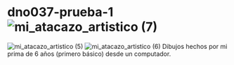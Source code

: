 # dno037-prueba-1![ mi_atacazo_artistico (7)](https://user-images.githubusercontent.com/101262395/160856156-3afdd9e8-ce29-4c88-8931-b99e3815325a.jpg)
![mi_atacazo_artistico (5)](https://user-images.githubusercontent.com/101262395/160856166-7b767f82-0607-4a53-a337-bd8d6bb47c29.jpg)
![mi_atacazo_artistico (6)](https://user-images.githubusercontent.com/101262395/160856168-4315f4e6-997c-4030-85fc-07c023a3c3b4.jpg)
Dibujos hechos por mi prima de 6 años (primero básico) desde un computador.
